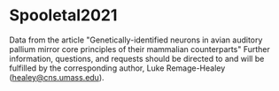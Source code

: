 # Spooletal2021
Data from the article "Genetically-identified neurons in avian auditory pallium mirror core principles of their mammalian counterparts"
Further information, questions, and requests should be directed to and will be fulfilled by the corresponding author, Luke Remage-Healey (healey@cns.umass.edu).
